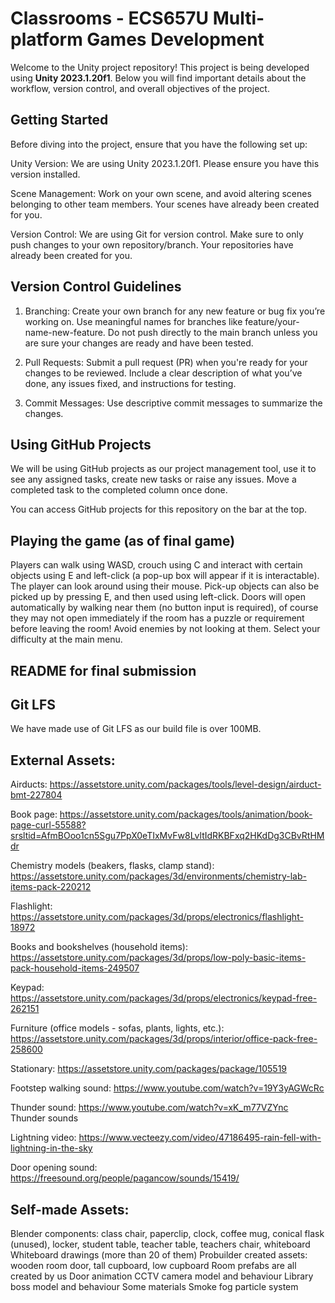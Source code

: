 # Classrooms - ECS657U Multi-platform Games Development
Welcome to the Unity project repository! This project is being developed using **Unity 2023.1.20f1**. Below you will find important details about the workflow, version control, and overall objectives of the project.

## Getting Started
Before diving into the project, ensure that you have the following set up:

Unity Version: We are using Unity 2023.1.20f1. Please ensure you have this version installed.

Scene Management: Work on your own scene, and avoid altering scenes belonging to other team members. Your scenes have already been created for you.

Version Control: We are using Git for version control. Make sure to only push changes to your own repository/branch. Your repositories have already been created for you.

## Version Control Guidelines
1. Branching:
Create your own branch for any new feature or bug fix you’re working on. Use meaningful names for branches like feature/your-name-new-feature.
Do not push directly to the main branch unless you are sure your changes are ready and have been tested.

2. Pull Requests:
Submit a pull request (PR) when you're ready for your changes to be reviewed.
Include a clear description of what you’ve done, any issues fixed, and instructions for testing.

3. Commit Messages: Use descriptive commit messages to summarize the changes.

## Using GitHub Projects
We will be using GitHub projects as our project management tool, use it to see any assigned tasks, create new tasks or raise any issues. Move a completed task to the completed column once done.

You can access GitHub projects for this repository on the bar at the top.

## Playing the game (as of final game)
Players can walk using WASD, crouch using C and interact with certain objects using E and left-click (a pop-up box will appear if it is interactable). The player can look around using their mouse.
Pick-up objects can also be picked up by pressing E, and then used using left-click.
Doors will open automatically by walking near them (no button input is required), of course they may not open immediately if the room has a puzzle or requirement before leaving the room!
Avoid enemies by not looking at them.
Select your difficulty at the main menu.

## README for final submission

## Git LFS
We have made use of Git LFS as our build file is over 100MB.

## External Assets:
Airducts: https://assetstore.unity.com/packages/tools/level-design/airduct-bmt-227804

Book page: https://assetstore.unity.com/packages/tools/animation/book-page-curl-55588?srsltid=AfmBOoo1cn5Sgu7PpX0eTIxMvFw8LvltIdRKBFxq2HKdDg3CBvRtHMdr

Chemistry models (beakers, flasks, clamp stand): https://assetstore.unity.com/packages/3d/environments/chemistry-lab-items-pack-220212

Flashlight: https://assetstore.unity.com/packages/3d/props/electronics/flashlight-18972

Books and bookshelves (household items): https://assetstore.unity.com/packages/3d/props/low-poly-basic-items-pack-household-items-249507

Keypad: https://assetstore.unity.com/packages/3d/props/electronics/keypad-free-262151

Furniture (office models - sofas, plants, lights, etc.): https://assetstore.unity.com/packages/3d/props/interior/office-pack-free-258600

Stationary: https://assetstore.unity.com/packages/package/105519

Footstep walking sound: https://www.youtube.com/watch?v=19Y3yAGWcRc

Thunder sound: https://www.youtube.com/watch?v=xK_m77VZYnc Thunder sounds

Lightning video: https://www.vecteezy.com/video/47186495-rain-fell-with-lightning-in-the-sky

Door opening sound: https://freesound.org/people/pagancow/sounds/15419/

## Self-made Assets:
Blender components: class chair, paperclip, clock, coffee mug, conical flask (unused), locker, student table, teacher table, teachers chair, whiteboard
Whiteboard drawings (more than 20 of them)
Probuilder created assets: wooden room door, tall cupboard, low cupboard
Room prefabs are all created by us
Door animation
CCTV camera model and behaviour
Library boss model and behaviour
Some materials
Smoke fog particle system

